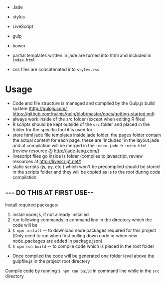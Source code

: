 * Jade
* stylus
* LiveScript
* gulp
* bower

* partial templates written in jade are turned into html and included in `index.html`
* css files are concatenated into `styles.css`

# Usage
* Code and file structure is managed and compiled by the Gulp.js build system (http://gulpjs.com/, https://github.com/gulpjs/gulp/blob/master/docs/getting-started.md) 
* always work inside of the src folder (except when editing R files)
* R scripts should be kept outside of the `src` folder and placed in the folder for the specific tool it is used for.
* store html jade file templates inside jade folder, the pages folder contain the actual content for each page, these are 'included' in the layout.jade and at compilation will be merged in the `index.jade` -> `index.html` (review resource @ http://jade-lang.com/)
* livescript files go inside ls folder (compiles to javascript, review resources at http://livescript.net/)
* static scripts (js, py, etc.) which won't be precompiled should be stored in the scripts folder and they will be copied as is to the root during code compilation

## --- DO THIS AT FIRST USE--
Install required packages:
1.    install node.js, if not already installed
2.    run following commands in command line in the directory which the code will be
3.    `$ npm install` -- to download node packages required for this project (Only need to run when first pulling down code or when new node_packages are added in package.json)
4.    `$ npm run build` -- to compile code which is placed in the root folder

* Once compiled the code will be generated one folder level above the gulpfile.js in the project root directory

Compile code by running `$ npm run build` in command line while in the `src` directory